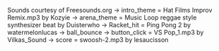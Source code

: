 Sounds courtesy of Freesounds.org
    -> intro_theme = Hat Films Improv Remix.mp3 by Kozyie
    -> arena_theme = Music Loop reggae style synthesizer beat by Duisterwho
    -> Racket_hit = Ping Pong 2 by watermelonlucas
    -> ball_bounce
    -> button_click = VS Pop_1.mp3 by Vilkas_Sound
    -> score = swoosh-2.mp3 by lesaucisson